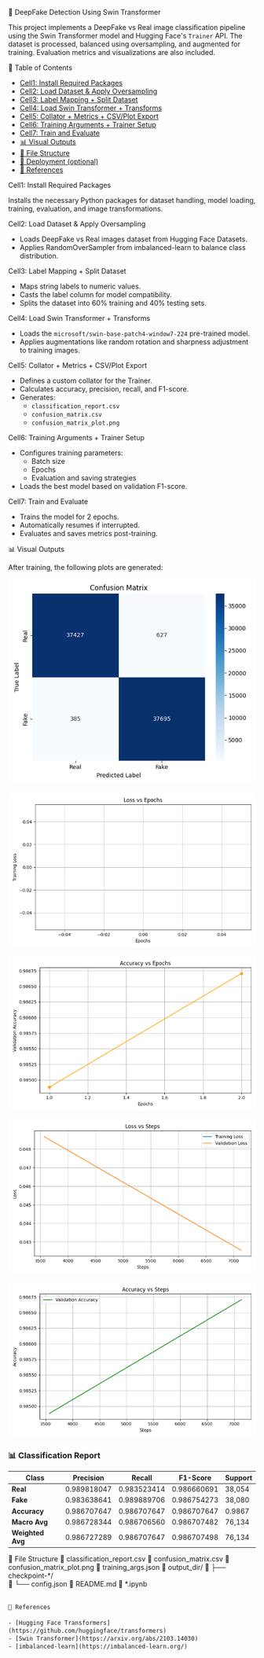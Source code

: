 🧠 DeepFake Detection Using Swin Transformer

This project implements a DeepFake vs Real image classification pipeline using the Swin Transformer model and Hugging Face's `Trainer` API. The dataset is processed, balanced using oversampling, and augmented for training. Evaluation metrics and visualizations are also included.

📁 Table of Contents

- [Cell1: Install Required Packages](#cell1-install-required-packages)
- [Cell2: Load Dataset & Apply Oversampling](#cell2-load-dataset--apply-oversampling)
- [Cell3: Label Mapping + Split Dataset](#cell3-label-mapping--split-dataset)
- [Cell4: Load Swin Transformer + Transforms](#cell4-load-swin-transformer--transforms)
- [Cell5: Collator + Metrics + CSV/Plot Export](#cell5-collator--metrics--csvplot-export)
- [Cell6: Training Arguments + Trainer Setup](#cell6-training-arguments--trainer-setup)
- [Cell7: Train and Evaluate](#cell7-train-and-evaluate)
- [📊 Visual Outputs](#-visual-outputs)
- [📁 File Structure](#-file-structure)
- [🚀 Deployment (optional)](#-deployment-optional)
- [📌 References](#-references)

Cell1: Install Required Packages

Installs the necessary Python packages for dataset handling, model loading, training, evaluation, and image transformations.

Cell2: Load Dataset & Apply Oversampling

- Loads DeepFake vs Real images dataset from Hugging Face Datasets.
- Applies RandomOverSampler from imbalanced-learn to balance class distribution.

Cell3: Label Mapping + Split Dataset

- Maps string labels to numeric values.
- Casts the label column for model compatibility.
- Splits the dataset into 60% training and 40% testing sets.

Cell4: Load Swin Transformer + Transforms

- Loads the `microsoft/swin-base-patch4-window7-224` pre-trained model.
- Applies augmentations like random rotation and sharpness adjustment to training images.

Cell5: Collator + Metrics + CSV/Plot Export

- Defines a custom collator for the Trainer.
- Calculates accuracy, precision, recall, and F1-score.
- Generates:
  - `classification_report.csv`
  - `confusion_matrix.csv`
  - `confusion_matrix_plot.png`

Cell6: Training Arguments + Trainer Setup

- Configures training parameters:
  - Batch size
  - Epochs
  - Evaluation and saving strategies
- Loads the best model based on validation F1-score.

Cell7: Train and Evaluate

- Trains the model for 2 epochs.
- Automatically resumes if interrupted.
- Evaluates and saves metrics post-training.

📊 Visual Outputs

After training, the following plots are generated:

![Confusion Matrix](output/confusion_matrix_plot.png)

![Loss vs Epochs](output/loss_vs_epochs.png)

![Accuracy vs Epochs](output/accuracy_vs_epochs.png)

![Loss vs Steps](output/loss_vs_steps.png)

![Accuracy vs Steps](output/accuracy_vs_steps.png)

### 📊 Classification Report

| Class         | Precision     | Recall        | F1-Score      | Support |
|---------------|---------------|---------------|---------------|---------|
| **Real**      | 0.989818047   | 0.983523414   | 0.986660691   | 38,054  |
| **Fake**      | 0.983638641   | 0.989889706   | 0.986754273   | 38,080  |
| **Accuracy**  | 0.986707647   | 0.986707647   | 0.986707647   | 0.9867  |
| **Macro Avg** | 0.986728344   | 0.986706560   | 0.986707482   | 76,134  |
| **Weighted Avg** | 0.986727289 | 0.986707647   | 0.986707498   | 76,134  |



📁 File Structure
🔹 classification_report.csv
🔹 confusion_matrix.csv
🔹 confusion_matrix_plot.png
🔹 training_args.json
🔹 output_dir/
🔹 ├── checkpoint-*/  
🔹 └── config.json
🔹 README.md
🔹 *.ipynb
```

📌 References

- [Hugging Face Transformers](https://github.com/huggingface/transformers)
- [Swin Transformer](https://arxiv.org/abs/2103.14030)
- [imbalanced-learn](https://imbalanced-learn.org/)

